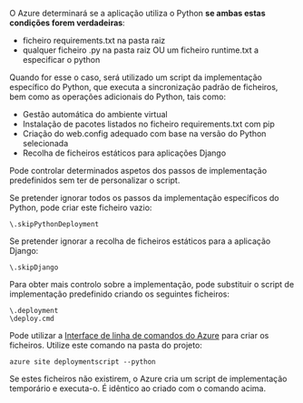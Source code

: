 O Azure determinará se a aplicação utiliza o Python **se ambas estas condições forem verdadeiras**:

* ficheiro requirements.txt na pasta raiz
* qualquer ficheiro .py na pasta raiz OU um ficheiro runtime.txt a especificar o python

Quando for esse o caso, será utilizado um script da implementação específico do Python, que executa a sincronização padrão de ficheiros, bem como as operações adicionais do Python, tais como:

* Gestão automática do ambiente virtual
* Instalação de pacotes listados no ficheiro requirements.txt com pip
* Criação do web.config adequado com base na versão do Python selecionada
* Recolha de ficheiros estáticos para aplicações Django

Pode controlar determinados aspetos dos passos de implementação predefinidos sem ter de personalizar o script.

Se pretender ignorar todos os passos da implementação específicos do Python, pode criar este ficheiro vazio:

    \.skipPythonDeployment

Se pretender ignorar a recolha de ficheiros estáticos para a aplicação Django:

    \.skipDjango 

Para obter mais controlo sobre a implementação, pode substituir o script de implementação predefinido criando os seguintes ficheiros:

    \.deployment
    \deploy.cmd

Pode utilizar a [Interface de linha de comandos do Azure][Interface de linha de comandos do Azure] para criar os ficheiros.  Utilize este comando na pasta do projeto:

    azure site deploymentscript --python

Se estes ficheiros não existirem, o Azure cria um script de implementação temporário e executa-o.  É idêntico ao criado com o comando acima.

[Interface de linha de comandos do Azure]: http://azure.microsoft.com/downloads/


<!--HONumber=Sep16_HO3-->


